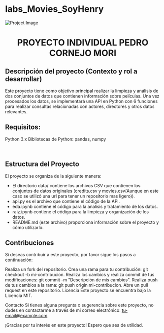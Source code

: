 # labs_Movies_SoyHenry

![Project Image]("https://drive.google.com/file/d/1H8yd3kagjHQb3Wv7wMx8RHiYM0_9_kSg/view?usp=drive_link") 



# <h1 align=center> **PROYECTO INDIVIDUAL PEDRO CORNEJO MORI** </h1>

## **Descripción del proyecto (Contexto y rol a desarrollar)**

Este proyecto tiene como objetivo principal realizar la limpieza y análisis de dos conjuntos de datos que contienen información sobre películas. Una vez procesados los datos, se implementará una API en Python con 6 funciones para realizar consultas relacionadas con actores, directores y otros datos relevantes.

## **Requisitos:**

Python 3.x
Bibliotecas de Python: pandas, numpy

<br/>

## **Estructura del Proyecto**
El proyecto se organiza de la siguiente manera:

+ El directorio data/ contiene los archivos CSV que contienen los conjuntos de datos originales (credits.csv y movies.csv(Aunque en este caso se utilizó una url para tener un repositorio mas ligero)).
+ api.py es el archivo que contiene el código de la API.
+ eda.ipynb contiene el código para la analisis y tratamiento de los datos.
+ raiz.ipynb contiene el código para la limpieza y organización de los datos.
+ README.md (este archivo) proporciona información sobre el proyecto y cómo utilizarlo.

## **Contribuciones**
Si deseas contribuir a este proyecto, por favor sigue los pasos a continuación:

Realiza un fork del repositorio.
Crea una rama para tu contribución: git checkout -b mi-contribucion.
Realiza los cambios y realiza commit de tus modificaciones: git commit -m "Descripción de mis cambios".
Realiza push de tus cambios a la rama: git push origin mi-contribucion.
Abre un pull request en este repositorio.
Licencia
Este proyecto se encuentra bajo la Licencia MIT.

Contacto
Si tienes alguna pregunta o sugerencia sobre este proyecto, no dudes en contactarme a través de mi correo electrónico: tu-email@example.com.

¡Gracias por tu interés en este proyecto! Espero que sea de utilidad.

